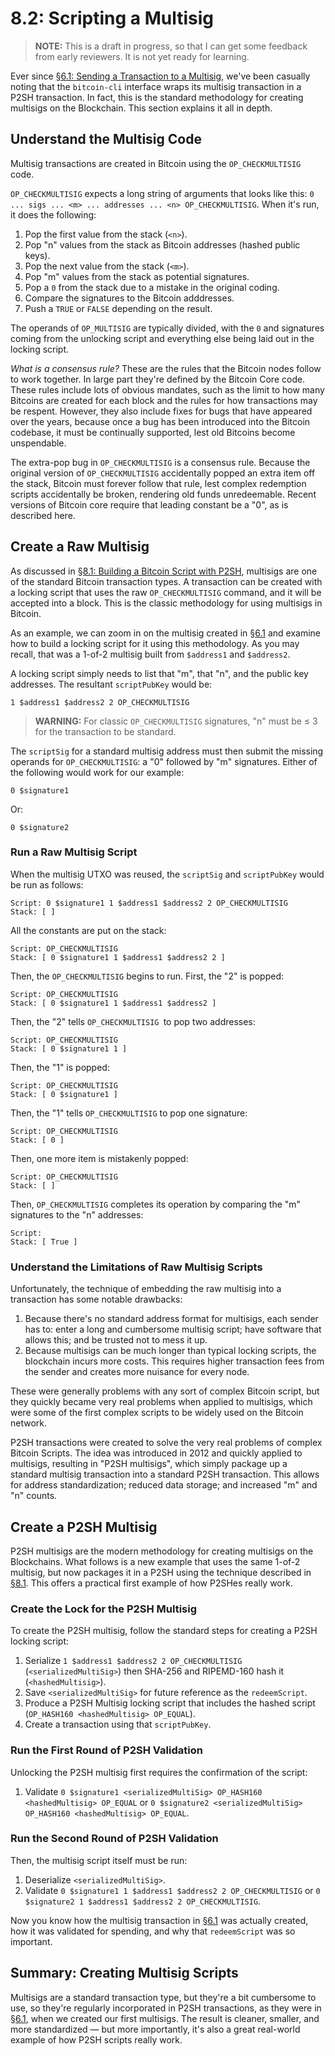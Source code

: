 # 8.2: Scripting a Multisig

> **NOTE:** This is a draft in progress, so that I can get some feedback from early reviewers. It is not yet ready for learning.

Ever since [§6.1: Sending a Transaction to a Multisig](6_1_Sending_a_Transaction_to_a_Multisig.md), we've been casually noting that the `bitcoin-cli` interface wraps its multisig transaction in a P2SH transaction. In fact, this is the standard methodology for creating multisigs on the Blockchain. This section explains it all in depth.

## Understand the Multisig Code

Multisig transactions are created in Bitcoin using the `OP_CHECKMULTISIG` code. 

`OP_CHECKMULTISIG` expects a long string of arguments that looks like this: `0 ... sigs ... <m> ... addresses ... <n> OP_CHECKMULTISIG`. When it's run, it does the following:

1. Pop the first value from the stack (`<n>`).
2. Pop "n" values from the stack as Bitcoin addresses (hashed public keys).
3. Pop the next value from the stack (`<m>`).
4. Pop "m" values from the stack as potential signatures.
5. Pop a `0` from the stack due to a mistake in the original coding.
6. Compare the signatures to the Bitcoin adddresses.
7. Push a `TRUE` or `FALSE` depending on the result.

The operands of `OP_MULTISIG` are typically divided, with the `0` and signatures coming from the unlocking script and everything else being laid out in the locking script.

_What is a consensus rule?_ These are the rules that the Bitcoin nodes follow to work together. In large part they're defined by the Bitcoin Core code. These rules include lots of obvious mandates, such as the limit to how many Bitcoins are created for each block and the rules for how transactions may be respent. However, they also include fixes for bugs that have appeared over the years, because once a bug has been introduced into the Bitcoin codebase, it must be continually supported, lest old Bitcoins become unspendable. 

The extra-pop bug in `OP_CHECKMULTISIG` is a consensus rule. Because the original version of `OP_CHECKMULTISIG` accidentally popped an extra item off the stack, Bitcoin must forever follow that rule, lest complex redemption scripts accidentally be broken, rendering old funds unredeemable. Recent versions of Bitcoin core require that leading constant be a "0", as is described here.

## Create a Raw Multisig 

As discussed in [§8.1: Building a Bitcoin Script with P2SH](8_1_Building_a_Bitcoin_Script_with_P2SH.md), multisigs are one of the standard Bitcoin transaction types. A transaction can be created with a locking script that uses the raw `OP_CHECKMULTISIG` command, and it will be accepted into a block. This is the classic methodology for using multisigs in Bitcoin.

As an example, we can zoom in on the multisig created in [§6.1](6_1_Sending_a_Transaction_to_a_Multisig.md) and examine how to build a locking script for it using this methodology. As you may recall, that was a 1-of-2 multisig built from `$address1` and `$address2`. 

A locking script simply needs to list that "m", that "n", and the public key addresses. The resultant `scriptPubKey` would  be:
```
1 $address1 $address2 2 OP_CHECKMULTISIG
```
> **WARNING:** For classic `OP_CHECKMULTISIG` signatures, "n" must be ≤ 3 for the transaction to be standard.

The `scriptSig` for a standard multisig address must then submit the missing operands for `OP_CHECKMULTISIG`: a "0" followed by "m" signatures. Either of the following would work for our example:
```
0 $signature1
```
Or:
```
0 $signature2
```

### Run a Raw Multisig Script 

When the multisig UTXO was reused, the `scriptSig` and `scriptPubKey` would be run as follows:
```
Script: 0 $signature1 1 $address1 $address2 2 OP_CHECKMULTISIG
Stack: [ ]
```
All the constants are put on the stack:
```
Script: OP_CHECKMULTISIG
Stack: [ 0 $signature1 1 $address1 $address2 2 ]
```
Then, the `OP_CHECKMULTISIG` begins to run. First, the "2" is popped:
```
Script: OP_CHECKMULTISIG
Stack: [ 0 $signature1 1 $address1 $address2 ]
```
Then, the "2" tells `OP_CHECKMULTISIG `to pop two addresses:
```
Script: OP_CHECKMULTISIG
Stack: [ 0 $signature1 1 ]
```
Then, the "1" is popped:
```
Script: OP_CHECKMULTISIG
Stack: [ 0 $signature1 ]
```
Then, the "1" tells `OP_CHECKMULTISIG` to pop one signature:
```
Script: OP_CHECKMULTISIG
Stack: [ 0 ]
```
Then, one more item is mistakenly popped:
```
Script: OP_CHECKMULTISIG
Stack: [ ]
```
Then, `OP_CHECKMULTISIG` completes its operation by comparing the "m" signatures to the "n" addresses:
```
Script:
Stack: [ True ]
```
### Understand the Limitations of Raw Multisig Scripts

Unfortunately, the technique of embedding the raw multisig into a transaction has some notable drawbacks:

1. Because there's no standard address format for multisigs, each sender has to: enter a long and cumbersome multisig script; have software that allows this; and be trusted not to mess it up.
2. Because multisigs can be much longer than typical locking scripts, the blockchain incurs more costs. This requires higher transaction fees from the sender and creates more nuisance for every node.

These were generally problems with any sort of complex Bitcoin script, but they quickly became very real problems when applied to multisigs, which were some of the first complex scripts to be widely used on the Bitcoin network.

P2SH transactions were created to solve the very real problems of complex Bitcoin Scripts. The idea was introduced in 2012 and quickly applied to multisigs, resulting in "P2SH multisigs", which simply package up a standard multisig transaction into a standard P2SH transaction. This allows for address standardization; reduced data storage; and increased "m" and "n" counts.

## Create a P2SH Multisig

P2SH multisigs are the modern methodology for creating multisigs on the Blockchains. What follows is a new example that uses the same 1-of-2 multisig, but now packages it in a P2SH using the technique described in [§8.1](8_1_Building_a_Bitcoin_Script_with_P2SH.md). This offers a practical first example of how P2SHes really work.

### Create the Lock for the P2SH Multisig

To create the P2SH multisig, follow the standard steps for creating a P2SH locking script:

1. Serialize `1 $address1 $address2 2 OP_CHECKMULTISIG` (`<serializedMultiSig>`) then SHA-256 and RIPEMD-160 hash it (`<hashedMultisig>`).
2. Save `<serializedMultiSig>` for future reference as the `redeemScript`.
3. Produce a P2SH Multisig locking script that includes the hashed script (`OP_HASH160 <hashedMultisig> OP_EQUAL`).
4. Create a transaction using that `scriptPubKey`.

### Run the First Round of P2SH Validation

Unlocking the P2SH multisig first requires the confirmation of the script:

1. Validate `0 $signature1 <serializedMultiSig> OP_HASH160 <hashedMultisig> OP_EQUAL` or `0 $signature2 <serializedMultiSig> OP_HASH160 <hashedMultisig> OP_EQUAL`.

### Run the Second Round of P2SH Validation

Then, the multisig script itself must be run:

1. Deserialize `<serializedMultiSig>`.
2. Validate `0 $signature1 1 $address1 $address2 2 OP_CHECKMULTISIG` or `0 $signature2 1 $address1 $address2 2 OP_CHECKMULTISIG`.

Now you know how the multisig transaction in [§6.1](6_1_Sending_a_Transaction_to_a_Multisig.md) was actually created, how it was  validated for spending, and why that `redeemScript` was so important.

## Summary: Creating Multisig Scripts

Multisigs are a standard transaction type, but they're a bit cumbersome to use, so they're regularly incorporated in P2SH transactions, as they were in [§6.1](6_1_Sending_a_Transaction_to_a_Multisig.md), when we created our first multisigs. The result is cleaner, smaller, and more standardized — but more importantly, it's also a great real-world example of how P2SH scripts really work.
